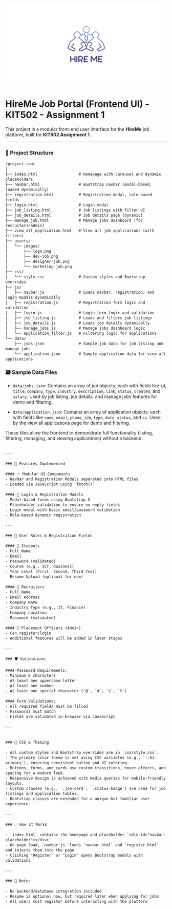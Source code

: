 ![Hire Me Logo](logo_preview.png)
# HireMe Job Portal (Frontend UI) - KIT502 - Assignment 1

This project is a modular front-end user interface for the **HireMe** job platform, built for **KIT502 Assignment 1**.

---

### 📁 Project Structure

```
/project-root
│
├── index.html                  # Homepage with carousel and dynamic placeholders
├── navbar.html                 # Bootstrap navbar (modal-based, loaded dynamically)
├── registration.html           # Registration modal, role-based fields
├── login.html                  # Login modal
├── job_listing.html            # Job listings with filter UI
├── job_details.html            # Job details page (dynamic)
├── manage_job.html             # Manage jobs dashboard (for recruiters/admin)
├── view_all_application.html   # View all job applications (with filters)
├── assets/
│   └── images/
│       ├── logo.png
│       ├── dev-job.png
│       ├── designer-job.png
│       └── marketing-job.png
├── css/
│   └── style.css               # Custom styles and Bootstrap overrides
├── js/
│   ├── navbar.js               # Loads navbar, registration, and login modals dynamically
│   ├── registration.js         # Registration form logic and validation
│   ├── login.js                # Login form logic and validation
│   ├── job_listing.js          # Loads and filters job listings
│   ├── job_details.js          # Loads job details dynamically
│   ├── manage_jobs.js          # Manage jobs dashboard logic
│   └── application_filter.js   # Filtering logic for applications
└── data/
    ├── jobs.json               # Sample job data for job listing and manage jobs
    └── application.json        # Sample application data for view all applications
```

### 🗃️ Sample Data Files

- `data/jobs.json`: Contains an array of job objects, each with fields like `id`, `title`, `company`, `type`, `industry`, `description`, `link`, `status`, `created`, and `salary`. Used by job listing, job details, and manage jobs features for demo and filtering.

- `data/application.json`: Contains an array of application objects, each with fields like `name`, `email`, `phone`, `job`, `type`, `date`, `status`, and `cv`. Used by the view all applications page for demo and filtering.

These files allow the frontend to demonstrate full functionality (listing, filtering, managing, and viewing applications) without a backend.
```

---

### 🎯 Features Implemented

#### ✅ Modular UI Components
- Navbar and Registration Modals separated into HTML files
- Loaded via JavaScript using `fetch()`

#### 🔐 Login & Registration Modals
- Modal-based forms using Bootstrap 5
- Placeholder validation to ensure no empty fields
- Login modal with basic email/password validation
- Role-based dynamic registration

---

### 👥 User Roles & Registration Fields

#### 🔹 Students
- Full Name
- Email
- Password (validated)
- Course (e.g., ICT, Business)
- Year Level (First, Second, Third Year)
- Resume Upload (optional for now)

#### 🔹 Recruiters
- Full Name
- Email Address
- Company Name
- Industry Type (e.g., IT, Finance)
- Company Location
- Password (validated)

#### 🔹 Placement Officers (Admin)
- Can register/login
- Additional features will be added in later stages

---

### 🛡️ Validations

#### Password Requirements:
- Minimum 8 characters  
- At least one uppercase letter  
- At least one number  
- At least one special character (`@`, `#`, `$`, `%`)

#### Form Validations:
- All required fields must be filled
- Passwords must match
- Fields are validated in-browser via JavaScript

---


### 🎨 CSS & Theming

- All custom styles and Bootstrap overrides are in `css/style.css`.
- The primary color theme is set using CSS variables (e.g., `--bs-primary`), ensuring consistent button and UI coloring.
- Buttons, forms, and cards use custom transitions, hover effects, and spacing for a modern look.
- Responsive design is achieved with media queries for mobile-friendly layouts.
- Custom classes (e.g., `.job-card`, `.status-badge`) are used for job listings and application tables.
- Bootstrap classes are extended for a unique but familiar user experience.

---

### 💡 How It Works

- `index.html` contains the homepage and placeholder `<div id="navbar-placeholder"></div>`
- On page load, `navbar.js` loads `navbar.html` and `register.html` and injects them into the page
- Clicking "Register" or "Login" opens Bootstrap modals with validations

---

### 📌 Notes

- No backend/database integration included
- Resume is optional now, but required later when applying for jobs
- All users must register before interacting with the platform
